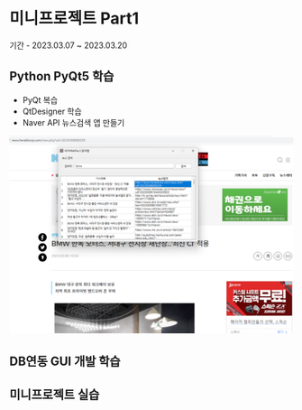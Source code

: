 # 미니프로젝트 Part1
기간 - 2023.03.07 ~ 2023.03.20

## Python PyQt5 학습
- PyQt 복습
- QtDesigner 학습
- Naver API 뉴스검색 앱 만들기

![네이버뉴스앱](https://raw.githubusercontent.com/OHYUNBEOM/MiniProjects/main/images/naver_news2.png)

## DB연동 GUI 개발 학습

## 미니프로젝트 실습
